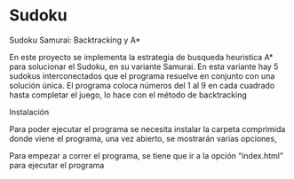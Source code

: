 # Sudoku
Sudoku Samurai: Backtracking y A*

En este proyecto se implementa la estrategia de busqueda heuristica A* para solucionar el Sudoku, en su variante Samurai.
En esta variante hay 5 sudokus interconectados que el programa resuelve en conjunto con una solución única.
El programa coloca números del 1 al 9 en cada cuadrado hasta completar el juego, lo hace con el método de backtracking 

Instalación 

Para poder ejecutar el programa se necesita instalar la carpeta comprimida donde viene el programa, una vez abierto, se mostrarán varias opciones, 
 
Para empezar a correr el programa, se tiene que ir a la opción “index.html” para ejecutar el programa 
